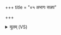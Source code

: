 +++
title = "०५ अभागः सन्नप"

+++
<details><summary>मूलम् (VS)</summary>

अ॑भा॒गः सन्नप॒ परे॑तो अस्मि॒ तव॒ क्रत्वा॑ तवि॒षस्य॑ प्रचेतः।  
तं त्वा॑ मन्यो अक्र॒तुर्जि॑हीडा॒हं स्वा त॒नूर्ब॑ल॒दावा॑ न॒ एहि॑ ॥
</details>
